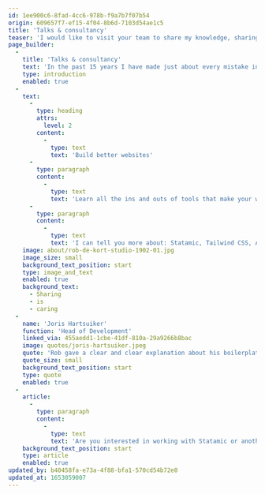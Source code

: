 ```yaml
---
id: 1ee900c6-8fad-4cc6-978b-f9a7b7f07b54
origin: 609657f7-ef15-4f04-8b6d-7103d54ae1c5
title: 'Talks & consultancy'
teaser: 'I would like to visit your team to share my knowledge, sharing is caring!'
page_builder:
  -
    title: 'Talks & consultancy'
    text: 'In the past 15 years I have made just about every mistake in the programming process. Now I know which choices are good. Although I specialize in Statamic, there are more tools I use. I am happy to tell your organization or team all about it, so that you can also make even better websites.'
    type: introduction
    enabled: true
  -
    text:
      -
        type: heading
        attrs:
          level: 2
        content:
          -
            type: text
            text: 'Build better websites'
      -
        type: paragraph
        content:
          -
            type: text
            text: 'Learn all the ins and outs of tools that make your websites perform better.'
      -
        type: paragraph
        content:
          -
            type: text
            text: 'I can tell you more about: Statamic, Tailwind CSS, AlpineJS, Peak, accessibility (a11y) and usability.'
    image: about/rob-de-kort-studio-1902-01.jpg
    image_size: small
    background_text_position: start
    type: image_and_text
    enabled: true
    background_text:
      - Sharing
      - is
      - caring
  -
    name: 'Joris Hartsuiker'
    function: 'Head of Development'
    linked_via: 455aedd1-1cbe-41df-810a-29a9266b8bac
    image: quotes/joris-hartsuiker.jpeg
    quote: 'Rob gave a clear and clear explanation about his boilerplate Peak and about the use of Statamic. If you are just starting out with Statamic or with his boilerplate Peak, this is an absolute must!'
    quote_size: small
    background_text_position: start
    type: quote
    enabled: true
  -
    article:
      -
        type: paragraph
        content:
          -
            type: text
            text: 'Are you interested in working with Statamic or another development tool? I regularly give training to teams and I also really enjoy having a chat about developing websites in general or a specific part. In this way I not only share my knowledge, but also my enthusiasm.'
    background_text_position: start
    type: article
    enabled: true
updated_by: b40458fa-e73a-4f88-bfa1-570cd54b72e0
updated_at: 1653059007
---
```

